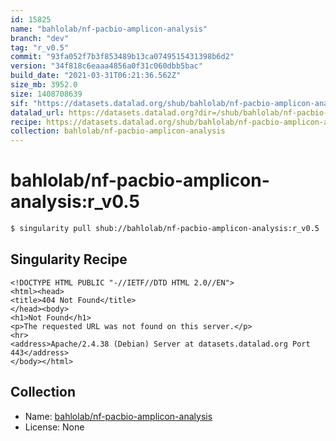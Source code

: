 ```yaml
---
id: 15825
name: "bahlolab/nf-pacbio-amplicon-analysis"
branch: "dev"
tag: "r_v0.5"
commit: "93fa052f7b3f853489b13ca0749515431398b6d2"
version: "34f818c6eaaa4856a0f31c060dbb5bac"
build_date: "2021-03-31T06:21:36.562Z"
size_mb: 3952.0
size: 1408708639
sif: "https://datasets.datalad.org/shub/bahlolab/nf-pacbio-amplicon-analysis/r_v0.5/2021-03-31-93fa052f-34f818c6/34f818c6eaaa4856a0f31c060dbb5bac.sif"
datalad_url: https://datasets.datalad.org?dir=/shub/bahlolab/nf-pacbio-amplicon-analysis/r_v0.5/2021-03-31-93fa052f-34f818c6/
recipe: https://datasets.datalad.org/shub/bahlolab/nf-pacbio-amplicon-analysis/r_v0.5/2021-03-31-93fa052f-34f818c6/Singularity
collection: bahlolab/nf-pacbio-amplicon-analysis
---
```


# bahlolab/nf-pacbio-amplicon-analysis:r_v0.5

```bash
$ singularity pull shub://bahlolab/nf-pacbio-amplicon-analysis:r_v0.5
```

## Singularity Recipe

```singularity
<!DOCTYPE HTML PUBLIC "-//IETF//DTD HTML 2.0//EN">
<html><head>
<title>404 Not Found</title>
</head><body>
<h1>Not Found</h1>
<p>The requested URL was not found on this server.</p>
<hr>
<address>Apache/2.4.38 (Debian) Server at datasets.datalad.org Port 443</address>
</body></html>
```

## Collection

 - Name: [bahlolab/nf-pacbio-amplicon-analysis](https://github.com/bahlolab/nf-pacbio-amplicon-analysis)
 - License: None

